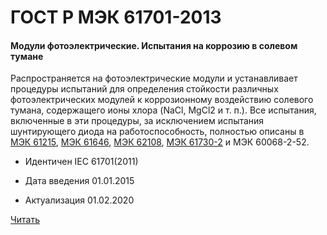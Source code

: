 # ГОСТ Р МЭК 61701-2013

#### Модули фотоэлектрические. Испытания на коррозию в солевом тумане 

Распространяется на фотоэлектрические модули и устанавливает процедуры испытаний для определения стойкости различных фотоэлектрических модулей к коррозионному воздействию солевого тумана, содержащего ионы хлора (NaCl, MgCl2 и т. п.). Все испытания, включенные в эти процедуры, за исключением испытания шунтирующего диода на работоспособность, полностью описаны в [МЭК 61215](56980-2016.md), [МЭК 61646](61646-2013.md), [МЭК 62108](56953-2016.md), [МЭК 61730-2](61730-2-2013.md) и МЭК 60068-2-52.

- Идентичен IEC 61701(2011)

- Дата введения	01.01.2015
- Актуализация	01.02.2020

<a href="~/files/МЭК 61701-2013.pdf" onclick="openPdf('МЭК 61701-2013.pdf', 'application/pdf');">Читать</a>
